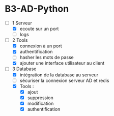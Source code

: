 # B3-AD-Python

- [ ] 1 Serveur
	- [x] ecoute sur un port
    - [ ] logs
- [ ] 2 Tools
	- [x] connexion à un port
    - [x] authentification
    - [ ] hasher les mots de passe
    - [x] ajouter une interface utilisateur au client
- [ ] 3 Database
	- [x] intégration de la database au serveur
    - [ ] sécuriser la connexion serveur AD et redis
    - [x] Tools :
        - [x] ajout
        - [x] suppression
        - [x] modification
        - [x] authentification
